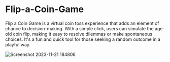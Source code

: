 # Flip-a-Coin-Game
Flip a Coin Game is a virtual coin toss experience that adds an element of chance to decision-making. With a simple click, users can simulate the age-old coin flip, making it easy to resolve dilemmas or make spontaneous choices. It's a fun and quick tool for those seeking a random outcome in a playful way.

![Screenshot 2023-11-21 184806](https://github.com/AminEaabada/Flip-a-Coin-Game/assets/121450473/60dfc8de-bda0-49c9-b192-44747fe13d85)
